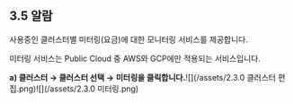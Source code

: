 ## 3.5 알람

사용중인 클러스터별 미터링\(요금\)에 대한 모니터링 서비스를 제공합니다.

미터링 서비스는 Public Cloud 중 AWS와 GCP에만 적용되는 서비스입니다.

**a\)    클러스터 **→** 클러스터 선택 →** **미터링을 클릭합니다.**![](/assets/2.3.0 클러스터 편집.png)![](/assets/2.3.0 미터링.png)




